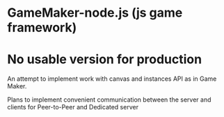 # GameMaker-node.js (js game framework)

# No usable version for production 

An attempt to implement work with canvas and instances API as in Game Maker.

Plans to implement convenient communication between the server and clients for Peer-to-Peer and Dedicated server
